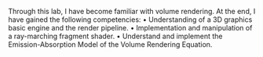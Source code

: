 Through this lab, I have become familiar with volume rendering. At the end, I have gained the following competencies:
• Understanding of a 3D graphics basic engine and the render pipeline.
• Implementation and manipulation of a ray-marching fragment shader.
• Understand and implement the Emission-Absorption Model of the Volume Rendering Equation.
